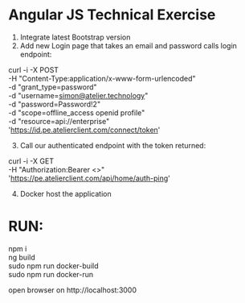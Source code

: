# Angular JS Technical Exercise

1. Integrate latest Bootstrap version
2. Add new Login page that takes an email and password calls login endpoint:

curl -i -X POST \
   -H "Content-Type:application/x-www-form-urlencoded" \
   -d "grant_type=password" \
   -d "username=simon@atelier.technology" \
   -d "password=Password!2" \
   -d "scope=offline_access openid profile" \
   -d "resource=api://enterprise" \
 'https://id.pe.atelierclient.com/connect/token'

3. Call our authenticated endpoint with the token returned:

curl -i -X GET \
   -H "Authorization:Bearer <<token>>" \
 'https://pe.atelierclient.com/api/home/auth-ping'

 4. Docker host the application



# RUN:
npm i  
ng build  
sudo npm run docker-build  
sudo npm run docker-run  

open browser on http://localhost:3000  